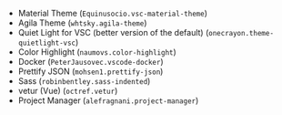 - Material Theme (`Equinusocio.vsc-material-theme`)
- Agila Theme (`whtsky.agila-theme`)
- Quiet Light for VSC (better version of the default) (`onecrayon.theme-quietlight-vsc`)
- Color Highlight (`naumovs.color-highlight`)
- Docker (`PeterJausovec.vscode-docker`)
- Prettify JSON (`mohsen1.prettify-json`)
- Sass (`robinbentley.sass-indented`)
- vetur (Vue) (`octref.vetur`)
- Project Manager (`alefragnani.project-manager`)
